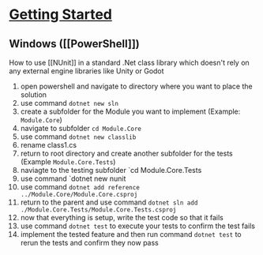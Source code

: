 [Getting Started](https://docs.microsoft.com/en-us/dotnet/core/testing/unit-testing-with-nunit)
==


Windows ([[PowerShell]])
--
How to use [[NUnit]] in a standard .Net class library which doesn't rely on any external engine libraries like Unity or Godot

1. open powershell and navigate to directory where you want to place the solution
2. use command `dotnet new sln`
3. create a subfolder for the Module you want to implement (Example: `Module.Core`)
4. navigate to subfolder `cd Module.Core`
5. use command `dotnet new classlib`
6. rename class1.cs 
7. return to root directory and create another subfolder for the tests (Example `Module.Core.Tests`)
8. naviagte to the testing subfolder `cd Module.Core.Tests
9. use command `dotnet new nunit
10. use command `dotnet add reference ../Module.Core/Module.Core.csproj`
11. return to the parent and use command `dotnet sln add ./Module.Core.Tests/Module.Core.Tests.csproj`
12. now that everything is setup, write the test code so that it fails
13. use command `dotnet test` to execute your tests to confirm the test fails
15. implement the tested feature and then run command `dotnet test` to rerun the tests and confirm they now pass


